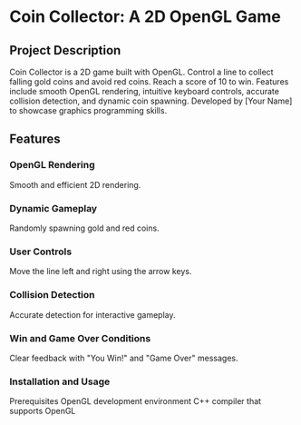 # Coin Collector: A 2D OpenGL Game
## Project Description
Coin Collector is a 2D game built with OpenGL. Control a line to collect falling gold coins and avoid red coins. Reach a score of 10 to win. Features include smooth OpenGL rendering, intuitive keyboard controls, accurate collision detection, and dynamic coin spawning. Developed by [Your Name] to showcase graphics programming skills.

## Features
### OpenGL Rendering
Smooth and efficient 2D rendering.

### Dynamic Gameplay
Randomly spawning gold and red coins.

### User Controls
Move the line left and right using the arrow keys.

### Collision Detection
Accurate detection for interactive gameplay.

### Win and Game Over Conditions
Clear feedback with "You Win!" and "Game Over" messages.

### Installation and Usage
Prerequisites
OpenGL development environment
C++ compiler that supports OpenGL
